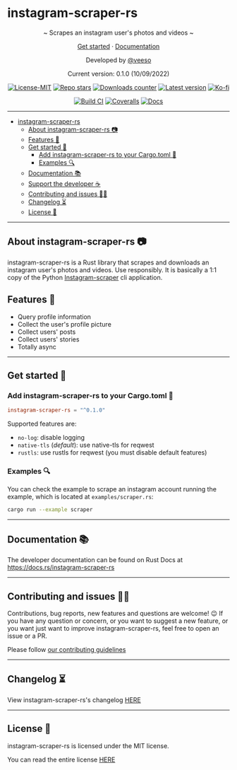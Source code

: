 # instagram-scraper-rs

<p align="center">~ Scrapes an instagram user's photos and videos ~</p>
<p align="center">
  <a href="#get-started-">Get started</a>
  ·
  <a href="https://docs.rs/instagram-scraper-rs" target="_blank">Documentation</a>
</p>

<p align="center">Developed by <a href="https://veeso.github.io/" target="_blank">@veeso</a></p>
<p align="center">Current version: 0.1.0 (10/09/2022)</p>

<p align="center">
  <a href="https://opensource.org/licenses/MIT"
    ><img
      src="https://img.shields.io/badge/License-MIT-teal.svg"
      alt="License-MIT"
  /></a>
  <a href="https://github.com/veeso/instagram-scraper-rs/stargazers"
    ><img
      src="https://img.shields.io/github/stars/veeso/instagram-scraper-rs.svg"
      alt="Repo stars"
  /></a>
  <a href="https://crates.io/crates/instagram-scraper-rs"
    ><img
      src="https://img.shields.io/crates/d/instagram-scraper-rs.svg"
      alt="Downloads counter"
  /></a>
  <a href="https://crates.io/crates/instagram-scraper-rs"
    ><img
      src="https://img.shields.io/crates/v/instagram-scraper-rs.svg"
      alt="Latest version"
  /></a>
  <a href="https://ko-fi.com/veeso">
    <img
      src="https://img.shields.io/badge/donate-ko--fi-red"
      alt="Ko-fi"
  /></a>
</p>
<p align="center">
  <a href="https://github.com/veeso/instagram-scraper-rs/actions"
    ><img
      src="https://github.com/veeso/instagram-scraper-rs/workflows/Build/badge.svg"
      alt="Build CI"
  /></a>
  <a href="https://coveralls.io/github/veeso/instagram-scraper-rs"
    ><img
      src="https://coveralls.io/repos/github/veeso/instagram-scraper-rs/badge.svg"
      alt="Coveralls"
  /></a>
  <a href="https://docs.rs/instagram-scraper-rs"
    ><img
      src="https://docs.rs/instagram-scraper-rs/badge.svg"
      alt="Docs"
  /></a>
</p>

---

- [instagram-scraper-rs](#instagram-scraper-rs)
  - [About instagram-scraper-rs 📷](#about-instagram-scraper-rs-)
  - [Features 🎁](#features-)
  - [Get started 🏁](#get-started-)
    - [Add instagram-scraper-rs to your Cargo.toml 🦀](#add-instagram-scraper-rs-to-your-cargotoml-)
    - [Examples 🔍](#examples-)
  - [Documentation 📚](#documentation-)
  - [Support the developer ☕](#support-the-developer-)
  - [Contributing and issues 🤝🏻](#contributing-and-issues-)
  - [Changelog ⏳](#changelog-)
  - [License 📃](#license-)

---

## About instagram-scraper-rs 📷

instagram-scraper-rs is a Rust library that scrapes and downloads an instagram user's photos and videos. Use responsibly.
It is basically a 1:1 copy of the Python [Instagram-scraper](https://github.com/arc298/instagram-scraper) cli application.

## Features 🎁

- Query profile information
- Collect the user's profile picture
- Collect users' posts
- Collect users' stories
- Totally async

---

## Get started 🏁

### Add instagram-scraper-rs to your Cargo.toml 🦀

```toml
instagram-scraper-rs = "^0.1.0"
```

Supported features are:

- `no-log`: disable logging
- `native-tls` (*default*): use native-tls for reqwest
- `rustls`: use rustls for reqwest (you must disable default features)

### Examples 🔍

You can check the example to scrape an instagram account running the example, which is located at `examples/scraper.rs`:

```sh
cargo run --example scraper
```

---

## Documentation 📚

The developer documentation can be found on Rust Docs at <https://docs.rs/instagram-scraper-rs>

---

## Contributing and issues 🤝🏻

Contributions, bug reports, new features and questions are welcome! 😉
If you have any question or concern, or you want to suggest a new feature, or you want just want to improve instagram-scraper-rs, feel free to open an issue or a PR.

Please follow [our contributing guidelines](CONTRIBUTING.md)

---

## Changelog ⏳

View instagram-scraper-rs's changelog [HERE](CHANGELOG.md)

---

## License 📃

instagram-scraper-rs is licensed under the MIT license.

You can read the entire license [HERE](LICENSE)
